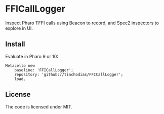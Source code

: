# FFICallLogger

Inspect Pharo TFFI calls using Beacon to record, and Spec2 inspectors to explore in UI.

## Install

Evaluate in Pharo 9 or 10:

~~~Smalltalk
Metacello new
    baseline: 'FFICallLogger';
    repository: 'github://tinchodias/FFICallLogger';
    load.
~~~

## License

The code is licensed under MIT.
